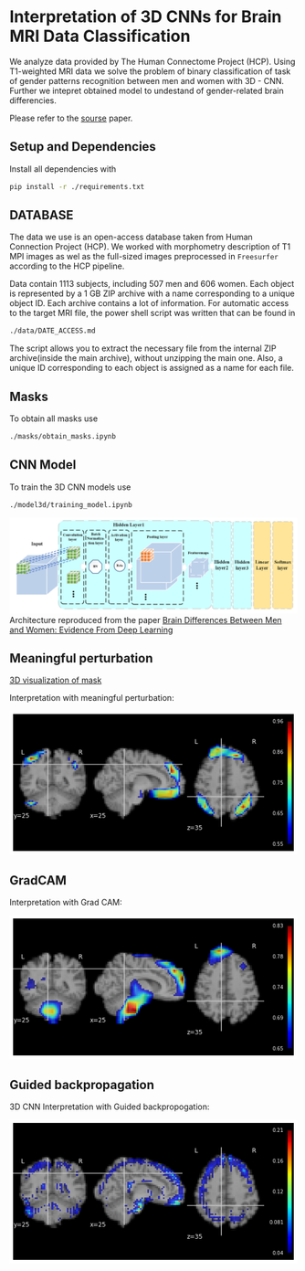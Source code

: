 # Interpretation of 3D CNNs for Brain MRI Data Classification

We analyze data provided by The Human Connectome Project (HCP).  Using T1-weighted MRI data we solve the problem of binary classification of task of gender patterns recognition between men and women with 3D - CNN. Further we intepret obtained model to undestand of gender-related brain differencies. 

Please refer to the [sourse](https://arxiv.org/abs/2006.15969) paper. 

## Setup and Dependencies

Install all dependencies with 

```bash
pip install -r ./requirements.txt
```



## DATABASE 

The data we use is an open-access database taken from Human Connection Project (HCP). We worked with morphometry description of T1 MPI images as wel as the full-sized images preprocessed in `Freesurfer` according to the HCP pipeline.

Data contain 1113 subjects, including 507 men and 606 women. Each object is represented by a 1 GB ZIP archive with a name corresponding to a unique object ID. Each archive contains a lot of information. For automatic access to the target MRI file, the power shell script was written that can be found in 

```bash
./data/DATE_ACCESS.md
```

The script allows you to extract the necessary file from the internal ZIP archive(inside the main archive), without unzipping the main one. Also, a unique ID corresponding to each object is assigned as a name for each file.



## Masks
To obtain all masks use 

```bash
./masks/obtain_masks.ipynb
```



## CNN Model

To train the 3D CNN models use 

```bash
./model3d/training_model.ipynb
```

![](image/CNN_arch.PNG)
Architecture reproduced from the paper [Brain Differences Between Men and Women: Evidence From Deep Learning](https://www.frontiersin.org/articles/10.3389/fnins.2019.00185/full)

## Meaningful perturbation
[3D visualization of mask](https://maxs-kan.github.io/InterpretableNeuroDL/mask.html)


Interpretation with meaningful perturbation:

![](image/meaningful_perturbation.png)

## GradCAM

Interpretation with Grad CAM:

![](image/grad_cam.png)

## Guided backpropagation

3D CNN Interpretation with Guided backpropogation:

![](image/guided_backpropagation.png)
